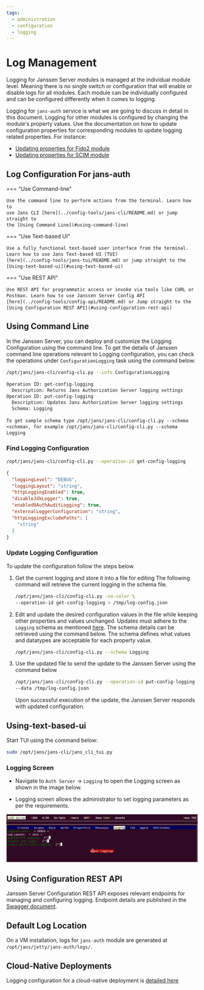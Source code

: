 ```yaml
---
tags:
  - administration
  - configuration
  - logging
---
```


# Log Management

Logging for Janssen Server modules is managed at the individual module level.
Meaning there is no single switch or configuration that will enable or disable
logs for all modules. Each module can be individually configured and can be
configured differently when it comes to logging.

Logging for `jans-auth` service is what we are going to discuss in detail 
in this document.
Logging for other modules is configured by changing the module's 
property values. Use the documentation on how to update configuration 
properties for 
corresponding modules to update logging related properties. For instance:

[//]: # (TODO: not sure if the sections below exist in respective docs. But)
[//]: # (if not then we need to add this content and link it here)
- [Updating properties for Fido2 module]()
- [Updating properties for SCIM module]()

## Log Configuration For jans-auth

=== "Use Command-line"

    Use the command line to perform actions from the terminal. Learn how to 
    use Jans CLI [here](../config-tools/jans-cli/README.md) or jump straight to 
    the [Using Command Line](#using-command-line)

=== "Use Text-based UI"

    Use a fully functional text-based user interface from the terminal. 
    Learn how to use Jans Text-based UI (TUI) 
    [here](../config-tools/jans-tui/README.md) or jump straight to the
    [Using-text-based-ui](#using-text-based-ui)


=== "Use REST API"

    Use REST API for programmatic access or invoke via tools like CURL or 
    Postman. Learn how to use Janssen Server Config API 
    [here](../config-tools/config-api/README.md) or Jump straight to the
    [Using Configuration REST API](#using-configuration-rest-api)

##  Using Command Line

In the Janssen Server, you can deploy and customize the Logging Configuration 
using the command line. To get the details of Janssen command line operations 
relevant to Logging configuration, you can check the operations under 
`ConfigurationLogging` task using the
command below:

```bash title="Command"
/opt/jans/jans-cli/config-cli.py --info ConfigurationLogging
```

```text title="Sample Output"
Operation ID: get-config-logging
  Description: Returns Jans Authorization Server logging settings
Operation ID: put-config-logging
  Description: Updates Jans Authorization Server logging settings
  Schema: Logging

To get sample schema type /opt/jans/jans-cli/config-cli.py --schema <schema>, for example /opt/jans/jans-cli/config-cli.py --schema Logging
```

### Find Logging Configuration

```bash title="Command"
/opt/jans/jans-cli/config-cli.py --operation-id get-config-logging
```

```json title="Sample Output" linenums="1"
{
  "loggingLevel": "DEBUG",
  "loggingLayout": "string",
  "httpLoggingEnabled": true,
  "disableJdkLogger": true,
  "enabledOAuthAuditLogging": true,
  "externalLoggerConfiguration": "string",
  "httpLoggingExcludePaths": [
    "string"
  ]
}

```


### Update Logging Configuration

To update the configuration follow the steps below.

1. Get the current logging and store it into a file for editing
   The following command will retrieve the current logging in the schema file.
   ```bash title="Command"
   /opt/jans/jans-cli/config-cli.py -no-color \
   --operation-id get-config-logging > /tmp/log-config.json
   ```
2. Edit and update the desired configuration values in the file while keeping other
      properties and values unchanged. Updates must adhere to the
      `Logging` schema as mentioned [here](#using-command-line).
      The schema details can be retrieved using the command below.
      The schema defines what values and datatypes are acceptable for each property value.
   ```bash title="Command"
   /opt/jans/jans-cli/config-cli.py --schema Logging 
   ```
3. Use the updated file to send the update to the Janssen Server using the command below
   ```bash title="Command"
   /opt/jans/jans-cli/config-cli.py --operation-id put-config-logging \
   --data /tmp/log-config.json
   ```
   Upon successful execution of the update, the Janssen Server responds with 
   updated configuration.

## Using-text-based-ui

Start TUI using the command below:

```bash title="Command"
sudo /opt/jans/jans-cli/jans_cli_tui.py
```
### Logging Screen

* Navigate to `Auth Server` -> `Logging` to open the Logging screen as shown
in the image below.

* Logging screen allows the administrator to set logging parameters as per
the requirements.


![image](../../../assets/tui-logging-config.png)

## Using Configuration REST API

Janssen Server Configuration REST API exposes relevant endpoints for managing
and configuring logging. Endpoint details are published in the [Swagger
document](./../../reference/openapi.md).

## Default Log Location

On a VM installation, logs for `jans-auth` module are generated at
`/opt/jans/jetty/jans-auth/logs/`.

## Cloud-Native Deployments

Logging configuration for a cloud-native deployment is [detailed here](../../kubernetes-ops/logs.md)